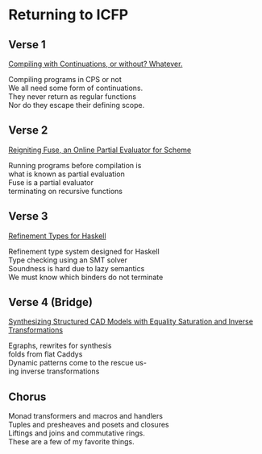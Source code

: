 # Returning to ICFP

## Verse 1

[Compiling with Continuations, or without?
Whatever.](https://dl.acm.org/doi/pdf/10.1145/3341643)

Compiling programs in CPS or not\
We all need some form of continuations.\
They never return as regular functions\
Nor do they escape their defining scope.

## Verse 2

[Reigniting Fuse, an Online Partial Evaluator for Scheme](SchemeWorkshopSubmission2019.pdf)

Running programs before compilation is\
what is known as partial evaluation\
Fuse is a partial evaluator\
terminating on recursive functions

## Verse 3

[Refinement Types for Haskell](https://dl.acm.org/doi/10.1145/2628136.2628161)

Refinement type system designed for Haskell\
Type checking using an SMT solver\
Soundness is hard due to lazy semantics\
We must know which binders do not terminate

## Verse 4 (Bridge)

[Synthesizing Structured CAD Models with Equality Saturation and Inverse
Transformations](https://homes.cs.washington.edu/~cnandi/docs/pldi20-cr.pdf)

Egraphs, rewrites for synthesis\
folds from flat Caddys\
Dynamic patterns come to the rescue us-\
ing inverse transformations

## Chorus

Monad transformers and macros and handlers\
Tuples and presheaves and posets and closures\
Liftings and joins and commutative rings.\
These are a few of my favorite things.
